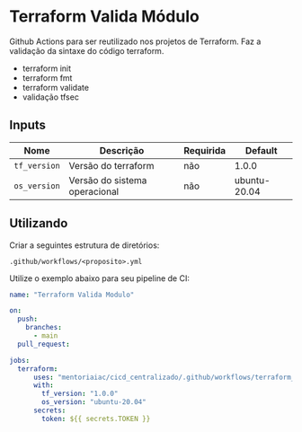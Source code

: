 # Terraform Valida Módulo
Github Actions para ser reutilizado nos projetos de Terraform. Faz a validação da sintaxe do código terraform. 

- terraform init
- terraform fmt
- terraform validate
- validação tfsec

## Inputs
| Nome | Descrição | Requirida |Default |
|------|-----------|-----------|--------|
|`tf_version` | Versão do terraform | não | 1.0.0 |
|`os_version` | Versão do sistema operacional | não | ubuntu-20.04 |


## Utilizando 
Criar a seguintes estrutura de diretórios: 

`.github/workflows/<proposito>.yml`

Utilize o exemplo abaixo para seu pipeline de CI:

```yaml
name: "Terraform Valida Modulo"

on:
  push:
    branches:
      - main
  pull_request:

jobs:
  terraform:
      uses: "mentoriaiac/cicd_centralizado/.github/workflows/terraform_valida_modulo.yaml@v1"
      with: 
        tf_version: "1.0.0"
        os_version: "ubuntu-20.04"
      secrets:
        token: ${{ secrets.TOKEN }}
```
